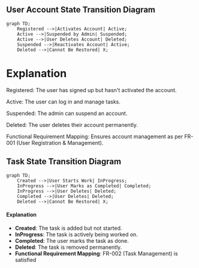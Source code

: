 ## User Account State Transition Diagram

```mermaid
graph TD;
    Registered -->|Activates Account| Active;
    Active -->|Suspended by Admin| Suspended;
    Active -->|User Deletes Account| Deleted;
    Suspended -->|Reactivates Account| Active;
    Deleted -->|Cannot Be Restored| X;
```

   # Explanation

Registered: The user has signed up but hasn't activated the account.

Active: The user can log in and manage tasks.

Suspended: The admin can suspend an account.

Deleted: The user deletes their account permanently.

Functional Requirement Mapping: Ensures account management as per FR-001 (User Registration & Management). 

## Task State Transition Diagram

```mermaid
graph TD;
    Created -->|User Starts Work| InProgress;
    InProgress -->|User Marks as Completed| Completed;
    InProgress -->|User Deletes| Deleted;
    Completed -->|User Deletes| Deleted;
    Deleted -->|Cannot Be Restored| X;
```

#### Explanation
- **Created**: The task is added but not started.
- **InProgress**: The task is actively being worked on.
- **Completed**: The user marks the task as done.
- **Deleted**: The task is removed permanently.
- **Functional Requirement Mapping**: FR-002 (Task Management) is satisfied
